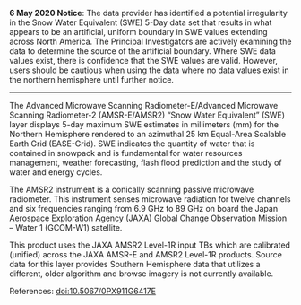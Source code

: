 **6 May 2020 Notice**: The data provider has identified a potential irregularity in the Snow Water Equivalent (SWE) 5-Day data set that results in what appears to be an artificial, uniform boundary in SWE values extending across North America. The Principal Investigators are actively examining the data to determine the source of the artificial boundary. Where SWE data values exist, there is confidence that the SWE values are valid. However, users should be cautious when using the data where no data values exist in the northern hemisphere until further notice.

---

The Advanced Microwave Scanning Radiometer-E/Advanced Microwave Scanning Radiometer-2 (AMSR-E/AMSR2) “Snow Water Equivalent” (SWE) layer displays 5-day maximum SWE estimates in millimeters (mm) for the Northern Hemisphere rendered to an azimuthal 25 km Equal-Area Scalable Earth Grid (EASE-Grid). SWE indicates the quantity of water that is contained in snowpack and is fundamental for water resources management, weather forecasting, flash flood prediction and the study of water and energy cycles.

The AMSR2 instrument is a conically scanning passive microwave radiometer. This instrument senses microwave radiation for twelve channels and six frequencies ranging from 6.9 GHz to 89 GHz on board the Japan Aerospace Exploration Agency (JAXA) Global Change Observation Mission – Water 1 (GCOM-W1) satellite.

This product uses the JAXA AMSR2 Level-1R input TBs which are calibrated (unified) across the JAXA AMSR-E and AMSR2 Level-1R products. Source data for this layer provides Southern Hemisphere data that utilizes a different, older algorithm and browse imagery is not currently available.

References: [doi:10.5067/0PX911G6417E](https://doi.org/10.5067/0PX911G6417E)
